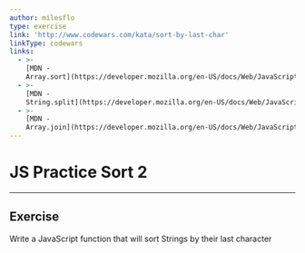 ```yaml
---
author: milesflo
type: exercise
link: 'http://www.codewars.com/kata/sort-by-last-char'
linkType: codewars
links:
  - >-
    [MDN -
    Array.sort](https://developer.mozilla.org/en-US/docs/Web/JavaScript/Reference/Global_Objects/Array/sort){website}
  - >-
    [MDN -
    String.split](https://developer.mozilla.org/en-US/docs/Web/JavaScript/Reference/Global_Objects/String/split){website}
  - >-
    [MDN -
    Array.join](https://developer.mozilla.org/en-US/docs/Web/JavaScript/Reference/Global_Objects/Array/join){website}
---
```


# JS Practice Sort 2


---

## Exercise

Write a JavaScript function that will sort Strings by their last character
